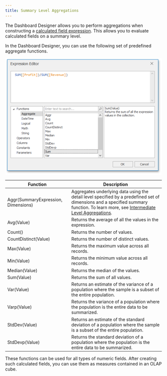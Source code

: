 ```yaml
---
title: Summary Level Aggregations
---
```

The Dashboard Designer allows you to perform aggregations when constructing a [calculated field expression](../../../../../dashboard-for-desktop/articles/dashboard-designer/working-with-data/creating-calculated-fields.md). This allows you to evaluate calculated fields on a summary level.

In the Dashboard Designer, you can use the following set of predefined aggregate functions.

![BlogDashboard_SummaryCalculatedField_Functions](../../../../images/Img118142.png)

| Function | Description |
|---|---|
| Aggr(SummaryExpression, Dimensions) | Aggregates underlying data using the detail level specified by a predefined set of dimensions and a specified summary function. To learn more, see [Intermediate Level Aggregations](../../../../../dashboard-for-desktop/articles/dashboard-designer/data-analysis/aggregations/intermediate-level-aggregations.md). |
| Avg(Value) | Returns the average of all the values in the expression. |
| Count() | Returns the number of values. |
| CountDistinct(Value) | Returns the number of distinct values. |
| Max(Value) | Returns the maximum value across all records. |
| Min(Value) | Returns the minimum value across all records. |
| Median(Value) | Returns the median of the values. |
| Sum(Value) | Returns the sum of all values. |
| Var(Value) | Returns an estimate of the variance of a population where the sample is a subset of the entire population. |
| Varp(Value) | Returns the variance of a population where the population is the entire data to be summarized. |
| StdDev(Value) | Returns an estimate of the standard deviation of a population where the sample is a subset of the entire population. |
| StdDevp(Value) | Returns the standard deviation of a population where the population is the entire data to be summarized. |

These functions can be used for all types of numeric fields. After creating such calculated fields, you can use them as measures contained in an OLAP cube.